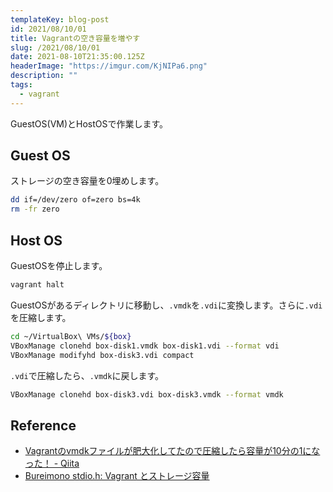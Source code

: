```yaml
---
templateKey: blog-post
id: 2021/08/10/01
title: Vagrantの空き容量を増やす
slug: /2021/08/10/01
date: 2021-08-10T21:35:00.125Z
headerImage: "https://imgur.com/KjNIPa6.png"
description: ""
tags:
  - vagrant
---
```


GuestOS(VM)とHostOSで作業します。

## Guest OS

ストレージの空き容量を0埋めします。

```bash
dd if=/dev/zero of=zero bs=4k
rm -fr zero
```

## Host OS

GuestOSを停止します。

```bash
vagrant halt
```

GuestOSがあるディレクトリに移動し、`.vmdk`を`.vdi`に変換します。さらに`.vdi`を圧縮します。

```bash
cd ~/VirtualBox\ VMs/${box}
VBoxManage clonehd box-disk1.vmdk box-disk1.vdi --format vdi
VBoxManage modifyhd box-disk3.vdi compact
```

`.vdi`で圧縮したら、`.vmdk`に戻します。

```bash
VBoxManage clonehd box-disk3.vdi box-disk3.vmdk --format vmdk
```

## Reference

- [Vagrantのvmdkファイルが肥大化してたので圧縮したら容量が10分の1になった！ - Qiita](https://qiita.com/RyujiAMANO/items/a904399b7c45d1f0b658)
- [Bureimono stdio.h: Vagrant とストレージ容量](http://satorumpen.blogspot.com/2014/03/vagrant.html)
